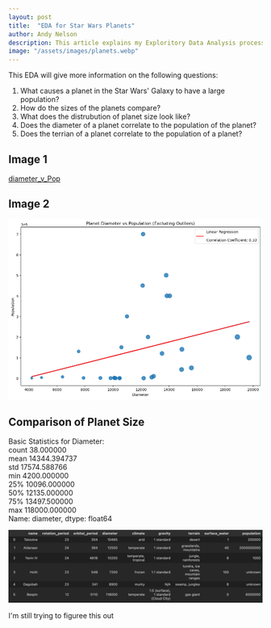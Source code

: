 ```yaml
---
layout: post
title:  "EDA for Star Wars Planets"
author: Andy Nelson
description: This article explains my Exploritory Data Analysis process for the planets of Star Wars.
image: "/assets/images/planets.webp"
---
```


This EDA will give more information on the following questions:

1. What causes a planet in the Star Wars' Galaxy to have a large population?
2. How do the sizes of the planets compare?
3. What does the distrubution of planet size look like?
4. Does the diameter of a planet correlate to the population of the planet?
5. Does the terrian of a planet correlate to the population of a planet?

## Image 1

[diameter_v_Pop](../assets/images/diameter_v_Pop.png)
## Image 2

![Figure](../assets/images/diameter_v_Pop.png)

## Comparison of Planet Size

Basic Statistics for Diameter: <br>
count        38.000000 <br>
mean      14344.394737 <br>
std       17574.588766<br>
min        4200.000000<br>
25%       10096.000000<br>
50%       12135.000000<br>
75%       13497.500000<br>
max      118000.000000<br>
Name: diameter, dtype: float64<br>

![Figure](/assets/images/planet_df.png)

I'm still trying to figuree this out 


